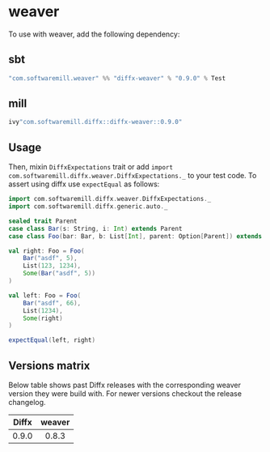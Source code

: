 # weaver

To use with weaver, add the following dependency:

## sbt

```scala
"com.softwaremill.weaver" %% "diffx-weaver" % "0.9.0" % Test
```

## mill

```scala
ivy"com.softwaremill.diffx::diffx-weaver::0.9.0"
```

## Usage

Then, mixin `DiffxExpectations` trait or add `import com.softwaremill.diffx.weaver.DiffxExpectations._` to your test code.
To assert using diffx use `expectEqual` as follows:

```scala
import com.softwaremill.diffx.weaver.DiffxExpectations._
import com.softwaremill.diffx.generic.auto._

sealed trait Parent
case class Bar(s: String, i: Int) extends Parent
case class Foo(bar: Bar, b: List[Int], parent: Option[Parent]) extends Parent

val right: Foo = Foo(
    Bar("asdf", 5),
    List(123, 1234),
    Some(Bar("asdf", 5))
)

val left: Foo = Foo(
    Bar("asdf", 66),
    List(1234),
    Some(right)
)

expectEqual(left, right)
```

## Versions matrix

Below table shows past Diffx releases with the corresponding weaver version they were build with.
For newer versions checkout the release changelog.

| Diffx | weaver |
| ----- | :----: |
| 0.9.0 | 0.8.3  |
